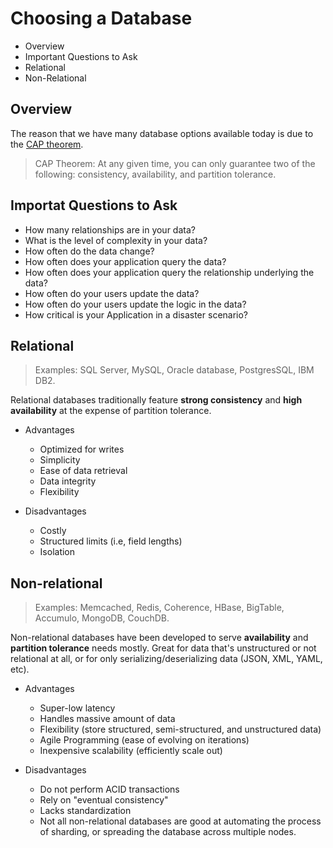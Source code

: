 # Choosing a Database

* Overview
* Important Questions to Ask
* Relational
* Non-Relational

## Overview

The reason that we have many database options available today is due to the [CAP theorem](../databases/CAP).

> CAP Theorem: At any given time, you can only guarantee two of the following: consistency, availability, and partition tolerance. 

## Importat Questions to Ask

* How many relationships are in your data?
* What is the level of complexity in your data?
* How often do the data change?
* How often does your application query the data?
* How often does your application query the relationship underlying the data?
* How often do your users update the data?
* How often do your users update the logic in the data?
* How critical is your Application in a disaster scenario?

## Relational

> Examples: SQL Server, MySQL, Oracle database, PostgresSQL, IBM DB2.

Relational databases traditionally feature **strong consistency** and **high availability** at the expense of partition tolerance.

* Advantages
  * Optimized for writes
  * Simplicity
  * Ease of data retrieval
  * Data integrity
  * Flexibility

* Disadvantages
  * Costly
  * Structured limits (i.e, field lengths)
  * Isolation

## Non-relational

> Examples: Memcached, Redis, Coherence, HBase, BigTable, Accumulo, MongoDB, CouchDB.

Non-relational databases have been developed to serve **availability** and **partition tolerance** needs mostly. Great for data that's unstructured or not relational at all, or for only serializing/deserializing data (JSON, XML, YAML, etc).

* Advantages
  * Super-low latency
  * Handles massive amount of data
  * Flexibility (store structured, semi-structured, and unstructured data)
  * Agile Programming (ease of evolving on iterations)
  * Inexpensive scalability (efficiently scale out)

* Disadvantages
  * Do not perform ACID transactions
  * Rely on "eventual consistency"
  * Lacks standardization
  * Not all non-relational databases are good at automating the process of sharding, or spreading the database across multiple nodes.
